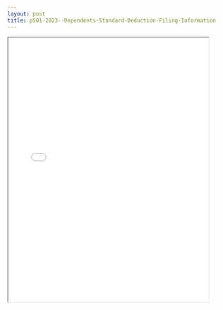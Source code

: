```yaml
---
layout: post
title: p501-2023--Dependents-Standard-Deduction-Filing-Information
---
```


<div class="pdf-container">
<iframe src="/ea//_pdf-2-md/p501-2023--Dependents-Standard-Deduction-Filing-Information.pdf" height="600" width="90%" allowFullScreen="true"></iframe>
</div>

